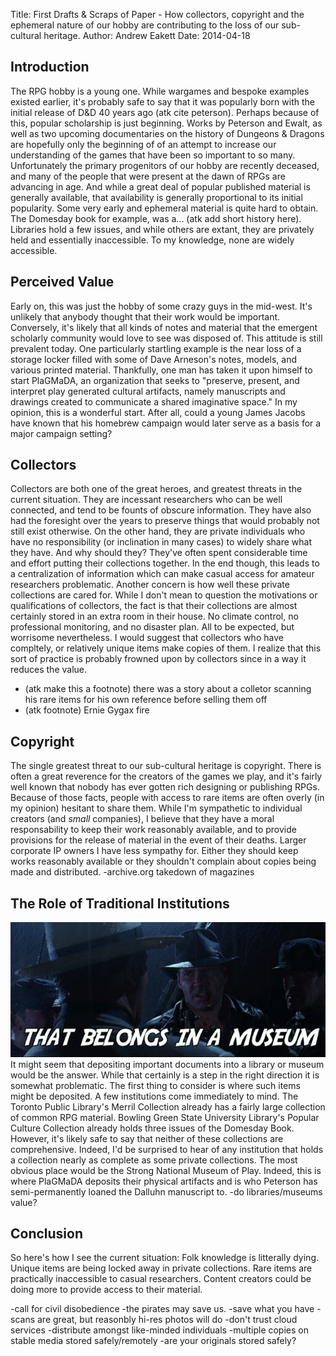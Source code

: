 Title: First Drafts & Scraps of Paper - How collectors, copyright and the ephemeral nature of our hobby are contributing to the loss of our sub-cultural heritage.
Author: Andrew Eakett
Date: 2014-04-18

## Introduction
The RPG hobby is a young one. While wargames and bespoke examples existed earlier, it's probably safe to say that it was popularly born with the initial release of D&D 40 years ago (atk cite peterson). Perhaps because of this, popular scholarship is just beginning. Works by Peterson and Ewalt, as well as two upcoming documentaries on the history of Dungeons & Dragons are hopefully only the beginning of of an attempt to increase our understanding of the games that have been so important to so many. Unfortunately the primary progenitors of our hobby are recently deceased, and many of the people that were present at the dawn of RPGs are advancing in age. And while a great deal of popular published material is generally available, that availability is generally proportional to its initial popularity. Some very early and ephemeral material is quite hard to obtain. The Domesday book for example, was a... (atk add short history here). Libraries hold a few issues, and while others are extant, they are privately held  and essentially inaccessible. To my knowledge, none are widely accessible. 

## Perceived Value
Early on, this was just the hobby of some crazy guys in the mid-west. It's unlikely that anybody thought that their work would be important. Conversely, it's likely that all kinds of notes and material that the emergent scholarly community would love to see was disposed of. This attitude is still prevalent today. One particularly startling example is the near loss of a storage locker filled with some of Dave Arneson's notes, models, and various printed material. Thankfully, one man has taken it upon himself to start PlaGMaDA, an organization that seeks to "preserve, present, and interpret play generated cultural artifacts, namely manuscripts and drawings created to communicate a shared imaginative space." In my opinion, this is a wonderful start. After all, could a young James Jacobs have known that his homebrew campaign would later serve as a basis for a major campaign setting?

## Collectors
Collectors are both one of the great heroes, and greatest threats in the current situation. They are incessant researchers who can be well connected, and tend to be founts of obscure information. They have also had the foresight over the years to preserve things that would probably not still exist otherwise. On the other hand, they are private individuals who have no responsibility (or inclination in many cases) to widely share what they have. And why should they? They've often spent considerable time and effort putting their collections together. In the end though, this leads to a centralization of information which can make casual access for amateur researchers problematic. Another concern is how well these private collections are cared for. While I don't mean to question the motivations or qualifications of collectors, the fact is that their collections are almost certainly stored in an extra room in their house. No climate control, no professional monitoring, and no disaster plan. All to be expected, but worrisome nevertheless. I would suggest that collectors who have compltely, or relatively unique items make copies of them. I realize that this sort of practice is probably frowned upon by collectors since in a way it reduces the value.
 - (atk make this a footnote) there was a story about a colletor scanning his rare items for his own reference before selling them off
 - (atk footnote) Ernie Gygax fire

## Copyright
The single greatest threat to our sub-cultural heritage is copyright. There is often a great reverence for the creators of the games we play, and it's fairly well known that nobody has ever gotten rich designing or publishing RPGs. Because of those facts, people with access to rare items are often overly (in my opinion) hesitant to share them. While I'm sympathetic to individual creators (and *small* companies), I believe that they have a moral responsability to keep their work reasonably available, and to provide provisions for the release of material in the event of their deaths. Larger corporate IP owners I have less sympathy for. Either they should keep works reasonably available or they shouldn't complain about copies being made and distributed.
 -archive.org takedown of magazines

## The Role of Traditional Institutions
![That belongs in a museum!](./that_belongs_in_a_museum.png)
It might seem that depositing important documents into a library or museum would be the answer. While that certainly is a step in the right direction it is somewhat problematic. The first thing to consider is where such items might be deposited. A few institutions come immediately to mind. The Toronto Public Library's Merril Collection already has a fairly large collection of common RPG material. Bowling Green State University Library's Popular Culture Collection already holds three issues of the Domesday Book. However, it's likely safe to say that neither of these collections are comprehensive. Indeed, I'd be surprised to hear of any institution that holds a collection nearly as complete as some private collections. The most obvious place would be the Strong National Museum of Play. Indeed, this is where PlaGMaDA deposits their physical artifacts and is who Peterson has semi-permanently loaned the Dalluhn manuscript to.
 -do libraries/museums value?

## Conclusion
So here's how I see the current situation: Folk knowledge is litterally dying. Unique items are being locked away in private collections. Rare items are practically inaccessible to casual researchers. Content creators could be doing more to provide access to their material.

 -call for civil disobedience
 -the pirates may save us.
 -save what you have
  -scans are great, but reasonbly hi-res photos will do
  -don't trust cloud services
  -distribute amongst like-minded individuals
  -multiple copies on stable media stored safely/remotely
 -are your originals stored safely?


























